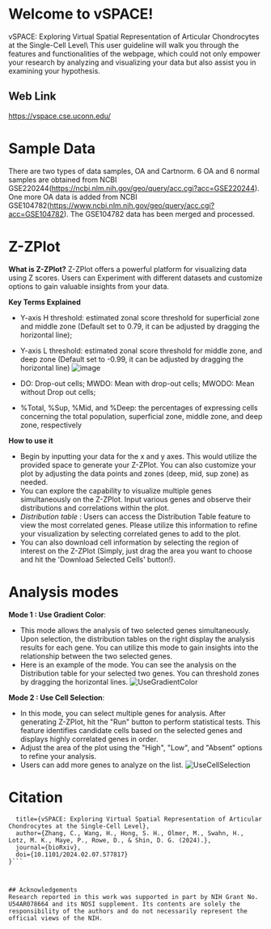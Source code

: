 # Welcome to vSPACE!
vSPACE: Exploring Virtual Spatial Representation of Articular Chondrocytes at the Single-Cell Level\\
This user guideline will walk you through the features and functionalities of the webpage, which could not only empower your research by analyzing and visualizing your data but also assist you in examining your hypothesis.

## Web Link
https://vspace.cse.uconn.edu/

# Sample Data
There are two types of data samples, OA and Cartnorm. 6 OA and 6 normal samples are obtained from NCBI GSE220244(https://ncbi.nlm.nih.gov/geo/query/acc.cgi?acc=GSE220244). One more OA data is added from NCBI GSE104782(https://www.ncbi.nlm.nih.gov/geo/query/acc.cgi?acc=GSE104782). The GSE104782 data has been merged and processed.

# Z-ZPlot 
**What is Z-ZPlot?**
Z-ZPlot offers a powerful platform for visualizing data using Z scores. Users can Experiment with different datasets and customize options to gain valuable insights from your data.

**Key Terms Explained**
- Y-axis H threshold: estimated zonal score threshold for superficial zone and middle zone (Default set to 0.79, it can be adjusted by dragging the horizontal line);
- Y-axis L threshold: estimated zonal score threshold for middle zone, and deep zone (Default set to -0.99, it can be adjusted by dragging the horizontal line)
![image](https://github.com/zhacheny/vSPACE/assets/17793217/6c621bb5-26b6-4bd0-a5ad-e534ad5487cb)

- DO: Drop-out cells; MWDO: Mean with drop-out cells; MWODO: Mean without Drop out cells;
- %Total, %Sup, %Mid, and %Deep: the percentages of expressing cells concerning the total population, superficial zone, middle zone, and deep zone, respectively

**How to use it**
- Begin by inputting your data for the x and y axes. This would utilize the provided space to generate your Z-ZPlot. You can also customize your plot by adjusting the data points and zones (deep, mid, sup zone) as needed.
- You can explore the capability to visualize multiple genes simultaneously on the Z-ZPlot. Input various genes and observe their distributions and correlations within the plot.
- *Distribution table* : Users can access the Distribution Table feature to view the most correlated genes. Please utilize this information to refine your visualization by selecting correlated genes to add to the plot.
- You can also download cell information by selecting the region of interest on the Z-ZPlot (Simply, just drag the area you want to choose and hit the 'Download Selected Cells' button!). 

# Analysis modes
**Mode 1 : Use Gradient Color**:
- This mode allows the analysis of two selected genes simultaneously. Upon selection, the distribution tables on the right display the analysis results for each gene. You can utilize this mode to gain insights into the relationship between the two selected genes.
- Here is an example of the mode. You can see the analysis on the Distribution table for your selected two genes. You can threshold zones by dragging the horizontal lines. 
![UseGradientColor](https://github.com/zhacheny/vSPACE/assets/163660925/7f64a7ed-04b4-4db2-86d3-a5f79bf9cd7d)

**Mode 2 : Use Cell Selection**:
- In this mode, you can select multiple genes for analysis. After generating Z-ZPlot, hit the "Run" button to perform statistical tests. This feature identifies candidate cells based on the selected genes and displays highly correlated genes in order.
- Adjust the area of the plot using the "High", "Low", and "Absent" options to refine your analysis.
- Users can add more genes to analyze on the list. 
![UseCellSelection](https://github.com/zhacheny/vSPACE/assets/163660925/f9b38143-ba25-4bd7-86d5-cb9e8cffc8f9)

# Citation

```@article{vspace,
  title={vSPACE: Exploring Virtual Spatial Representation of Articular Chondrocytes at the Single-Cell Level},
  author={Zhang, C., Wang, H., Hong, S. H., Olmer, M., Swahn, H., Lotz, M. K., Maye, P., Rowe, D., & Shin, D. G. (2024).},
  journal={bioRxiv},
  doi={10.1101/2024.02.07.577817}
}```



## Acknowledgements
Research reported in this work was supported in part by NIH Grant No. U54AR078664 and its NOSI supplement. Its contents are solely the responsibility of the authors and do not necessarily represent the official views of the NIH.

